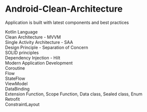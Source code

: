 # Android-Clean-Architecture

Application is built with latest components and best practices

Kotlin Language
<br> Clean Architecture - MVVM
<br> Single Activity Architecture - SAA
<br> Design Principle - Separation of Concern
<br> SOLID principles
<br> Dependency Injection - Hilt
<br> Modern Application Development
<br> Coroutine
<br> Flow
<br> StateFlow
<br> ViewModel
<br> DataBinding
<br> Extension Function, Scope Function, Data class, Sealed class, Enum
<br> Retrofit
<br> ConstraintLayout
